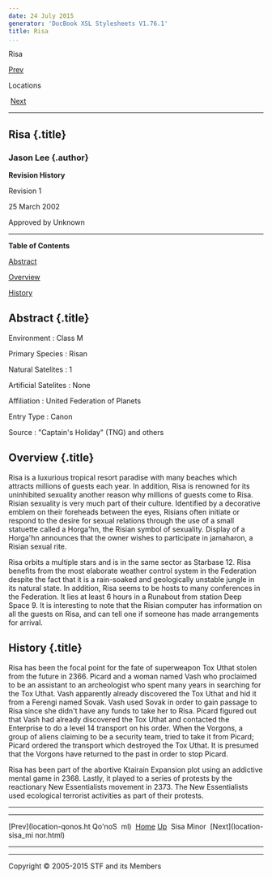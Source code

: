 ```yaml
---
date: 24 July 2015
generator: 'DocBook XSL Stylesheets V1.76.1'
title: Risa
...
```


Risa

[Prev](location-qonos.html) 

Locations

 [Next](location-sisa_minor.html)

* * * * *

Risa {.title}
----

### Jason Lee {.author}

**Revision History**

Revision 1

25 March 2002

Approved by Unknown

* * * * *

**Table of Contents**

[Abstract](location-risa.html#idp140478694740176)

[Overview](location-risa.html#idp140478694751552)

[History](location-risa.html#idp140478694754352)

Abstract {.title}
--------

 Environment 
:   Class M

 Primary Species 
:   Risan

 Natural Satelites 
:   1

 Artificial Satelites 
:   None

 Affiliation 
:   United Federation of Planets

 Entry Type 
:   Canon

 Source 
:   "Captain's Holiday" (TNG) and others

Overview {.title}
--------

Risa is a luxurious tropical resort paradise with many beaches which
attracts millions of guests each year. In addition, Risa is renowned for
its uninhibited sexuality another reason why millions of guests come to
Risa. Risian sexuality is very much part of their culture. Identified by
a decorative emblem on their foreheads between the eyes, Risians often
initiate or respond to the desire for sexual relations through the use
of a small statuette called a Horga'hn, the Risian symbol of sexuality.
Display of a Horga'hn announces that the owner wishes to participate in
jamaharon, a Risian sexual rite.

Risa orbits a multiple stars and is in the same sector as Starbase 12.
Risa benefits from the most elaborate weather control system in the
Federation despite the fact that it is a rain-soaked and geologically
unstable jungle in its natural state. In addition, Risa seems to be
hosts to many conferences in the Federation. It lies at least 6 hours in
a Runabout from station Deep Space 9. It is interesting to note that the
Risian computer has information on all the guests on Risa, and can tell
one if someone has made arrangements for arrival.

History {.title}
-------

Risa has been the focal point for the fate of superweapon Tox Uthat
stolen from the future in 2366. Picard and a woman named Vash who
proclaimed to be an assistant to an archeologist who spent many years in
searching for the Tox Uthat. Vash apparently already discovered the Tox
Uthat and hid it from a Ferengi named Sovak. Vash used Sovak in order to
gain passage to Risa since she didn't have any funds to take her to
Risa. Picard figured out that Vash had already discovered the Tox Uthat
and contacted the Enterprise to do a level 14 transport on his order.
When the Vorgons, a group of aliens claiming to be a security team,
tried to take it from Picard; Picard ordered the transport which
destroyed the Tox Uthat. It is presumed that the Vorgons have returned
to the past in order to stop Picard.

Risa has been part of the abortive Ktairain Expansion plot using an
addictive mental game in 2368. Lastly, it played to a series of protests
by the reactionary New Essentialists movement in 2373. The New
Essentialists used ecological terrorist activities as part of their
protests.

* * * * *

  ------------------------ ------------------------ ------------------------
  [Prev](location-qonos.ht Qo'noS 
  ml)                      [Home](../index.html)
  [Up](locations.html)      Sisa Minor
   [Next](location-sisa_mi 
  nor.html)                
  ------------------------ ------------------------ ------------------------

* * * * *

Copyright © 2005-2015 STF and its Members
